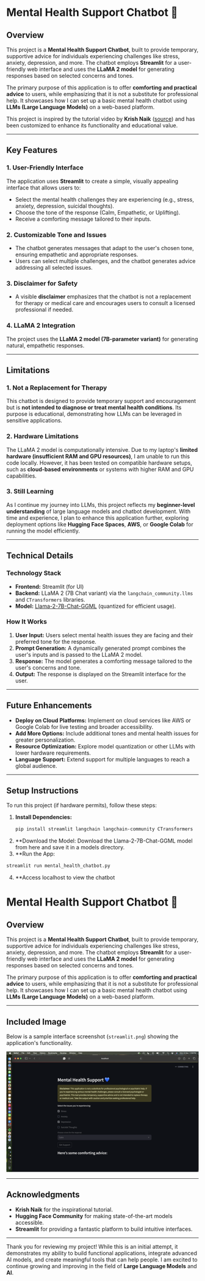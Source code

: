 # Mental Health Support Chatbot 💙

## Overview

This project is a **Mental Health Support Chatbot**, built to provide temporary, supportive advice for individuals experiencing challenges like stress, anxiety, depression, and more. The chatbot employs **Streamlit** for a user-friendly web interface and uses the **LLaMA 2 model** for generating responses based on selected concerns and tones.

The primary purpose of this application is to offer **comforting and practical advice** to users, while emphasizing that it is not a substitute for professional help. It showcases how I can set up a basic mental health chatbot using **LLMs (Large Language Models)** on a web-based platform. 

This project is inspired by the tutorial video by **Krish Naik** ([source](https://www.youtube.com/watch?v=cMJWC-csdK4)) and has been customized to enhance its functionality and educational value.

---

## Key Features

### 1. **User-Friendly Interface**
The application uses **Streamlit** to create a simple, visually appealing interface that allows users to:
- Select the mental health challenges they are experiencing (e.g., stress, anxiety, depression, suicidal thoughts).
- Choose the tone of the response (Calm, Empathetic, or Uplifting).
- Receive a comforting message tailored to their inputs.

### 2. **Customizable Tone and Issues**
- The chatbot generates messages that adapt to the user's chosen tone, ensuring empathetic and appropriate responses.
- Users can select multiple challenges, and the chatbot generates advice addressing all selected issues.

### 3. **Disclaimer for Safety**
- A visible **disclaimer** emphasizes that the chatbot is not a replacement for therapy or medical care and encourages users to consult a licensed professional if needed.

### 4. **LLaMA 2 Integration**
The project uses the **LLaMA 2 model (7B-parameter variant)** for generating natural, empathetic responses. 

---

## Limitations

### 1. **Not a Replacement for Therapy**
This chatbot is designed to provide temporary support and encouragement but is **not intended to diagnose or treat mental health conditions**. Its purpose is educational, demonstrating how LLMs can be leveraged in sensitive applications.

### 2. **Hardware Limitations**
The LLaMA 2 model is computationally intensive. Due to my laptop's **limited hardware (insufficient RAM and GPU resources)**, I am unable to run this code locally. However, it has been tested on compatible hardware setups, such as **cloud-based environments** or systems with higher RAM and GPU capabilities.

### 3. **Still Learning**
As I continue my journey into LLMs, this project reflects my **beginner-level understanding** of large language models and chatbot development. With time and experience, I plan to enhance this application further, exploring deployment options like **Hugging Face Spaces**, **AWS**, or **Google Colab** for running the model efficiently.

---

## Technical Details

### Technology Stack
- **Frontend:** Streamlit (for UI)
- **Backend:** LLaMA 2 (7B Chat variant) via the `langchain_community.llms` and `CTransformers` libraries.
- **Model:** [Llama-2-7B-Chat-GGML](https://huggingface.co/TheBloke/Llama-2-7B-Chat-GGML/blob/main/llama-2-7b-chat.ggmlv3.q4_0.bin) (quantized for efficient usage).

### How It Works
1. **User Input:** Users select mental health issues they are facing and their preferred tone for the response.
2. **Prompt Generation:** A dynamically generated prompt combines the user's inputs and is passed to the LLaMA 2 model.
3. **Response:** The model generates a comforting message tailored to the user's concerns and tone.
4. **Output:** The response is displayed on the Streamlit interface for the user.

---

## Future Enhancements

- **Deploy on Cloud Platforms:** Implement on cloud services like AWS or Google Colab for live testing and broader accessibility.
- **Add More Options:** Include additional tones and mental health issues for greater personalization.
- **Resource Optimization:** Explore model quantization or other LLMs with lower hardware requirements.
- **Language Support:** Extend support for multiple languages to reach a global audience.

---

## Setup Instructions

To run this project (if hardware permits), follow these steps:

1. **Install Dependencies:**
   ```bash
   pip install streamlit langchain langchain-community CTransformers
   ```
2. **Download the Model: Download the Llama-2-7B-Chat-GGML model from here and save it in a models directory.
3. **Run the App:
```bash
streamlit run mental_health_chatbot.py
```
4. **Access localhost to view the chatbot

# Mental Health Support Chatbot 💙

## Overview

This project is a **Mental Health Support Chatbot**, built to provide temporary, supportive advice for individuals experiencing challenges like stress, anxiety, depression, and more. The chatbot employs **Streamlit** for a user-friendly web interface and uses the **LLaMA 2 model** for generating responses based on selected concerns and tones.

The primary purpose of this application is to offer **comforting and practical advice** to users, while emphasizing that it is not a substitute for professional help. It showcases how I can set up a basic mental health chatbot using **LLMs (Large Language Models)** on a web-based platform.

---

## Included Image

Below is a sample interface screenshot (`streamlit.png`) showing the application's functionality.

![Mental Health Support Chatbot Interface](streamlit.png)

---

## Acknowledgments

- **Krish Naik** for the inspirational tutorial.
- **Hugging Face Community** for making state-of-the-art models accessible.
- **Streamlit** for providing a fantastic platform to build intuitive interfaces.

---

Thank you for reviewing my project! While this is an initial attempt, it demonstrates my ability to build functional applications, integrate advanced AI models, and create meaningful tools that can help people. I am excited to continue growing and improving in the field of **Large Language Models** and **AI**.

